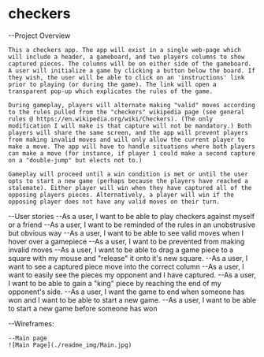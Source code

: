 # checkers

--Project Overview

    This a checkers app. The app will exist in a single web-page which will include a header, a gameboard, and two players columns to show captured pieces. The columns will be on either side of the gameboard. A user will initialize a game by clicking a button below the board. If they wish, the user will be able to click on an 'instructions' link prior to playing (or during the game). The link will open a transparent pop-up which explicates the rules of the game. 

    During gameplay, players will alternate making "valid" moves according to the rules pulled from the "checkers" wikipedia page (see general rules @ https://en.wikipedia.org/wiki/Checkers). (The only modification I will make is that capture will not be mandatory.) Both players will share the same screen, and the app will prevent players from making invalid moves and will only allow the current player to make a move. The app will have to handle situations where both players can make a move (for instance, if player 1 could make a second capture on a "double-jump" but elects not to.)

    Gameplay will proceed until a win condition is met or until the user opts to start a new game (perhaps because the players have reached a stalemate). Either player will win when they have captured all of the opposing players pieces. Alternatively, a player will win if the opposing player does not have any valid moves on their turn.

--User stories
    --As a user, I want to be able to play checkers against myself or a friend
    --As a user, I want to be reminded of the rules in an unobstrusive but obvious way
    --As a user, I want to be able to see valid moves when I hover over a gamepiece
    --As a user, I want to be prevented from making invalid moves
    --As a user, I want to be able to drag a game piece to a square with my mouse and "release" it onto it's new square. 
    --As a user, I want to see a captured piece move into the correct column 
    --As a user, I want to easily see the pieces my opponent and I have captured. 
    --As a user, I want to be able to gain a "king" piece by reaching the end of my opponent's side.
    --As a user, I want the game to end when someone has won and I want to be able to start a new game.
    --As a user, I want to be able to start a new game before someone has won

--Wireframes:

    --Main page
    ![Main Page](./readme_img/Main.jpg)